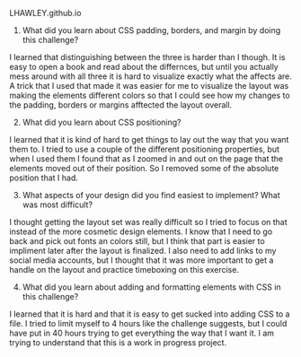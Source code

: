 LHAWLEY.github.io

1. What did you learn about CSS padding, borders, and margin by doing this challenge?

I learned that distinguishing between the three is harder than I though.  It is easy to open a book and read about the differnces, but until you actually mess around with all three it is hard to visualize exactly what the affects are. A trick that I used that made it was easier for me to visualize the layout was making the elements different colors so that I could see how my changes to the padding, borders or margins afftected the layout overall.

2. What did you learn about CSS positioning?

I learned that it is kind of hard to get things to lay out the way that you want them to.  I tried to use a couple of the different positioning properties, but when I used them I found that as I zoomed in and out on the page that the elements moved out of their position.  So I removed some of the absolute position that I had.

3. What aspects of your design did you find easiest to implement? What was most difficult?

I thought getting the layout set was really difficult so I tried to focus on that instead of the more cosmetic design elements.  I know that I need to go back and pick out fonts an colors still, but I think that part is easier to impliment later after the layout is finalized.  I also need to add links to my social media accounts, but I thought that it was more important to get a handle on the layout and practice timeboxing on this exercise.

4. What did you learn about adding and formatting elements with CSS in this challenge?

I learned that it is hard and that it is easy to get sucked into adding CSS to a file.  I tried to limit myself to 4 hours like the challenge suggests, but I could have put in 40 hours trying to get everything the way that I want it.  I am trying to understand that this is a work in progress project.